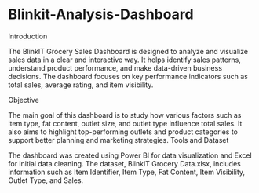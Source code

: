 # Blinkit-Analysis-Dashboard
Introduction

The BlinkIT Grocery Sales Dashboard is designed to analyze and visualize sales data in a clear and interactive way. It helps identify sales patterns, understand product performance, and make data-driven business decisions. The dashboard focuses on key performance indicators such as total sales, average rating, and item visibility.

Objective

The main goal of this dashboard is to study how various factors such as item type, fat content, outlet size, and outlet type influence total sales. It also aims to highlight top-performing outlets and product categories to support better planning and marketing strategies.
Tools and Dataset

The dashboard was created using Power BI for data visualization and Excel for initial data cleaning. The dataset, BlinkIT Grocery Data.xlsx, includes information such as Item Identifier, Item Type, Fat Content, Item Visibility, Outlet Type, and Sales.
